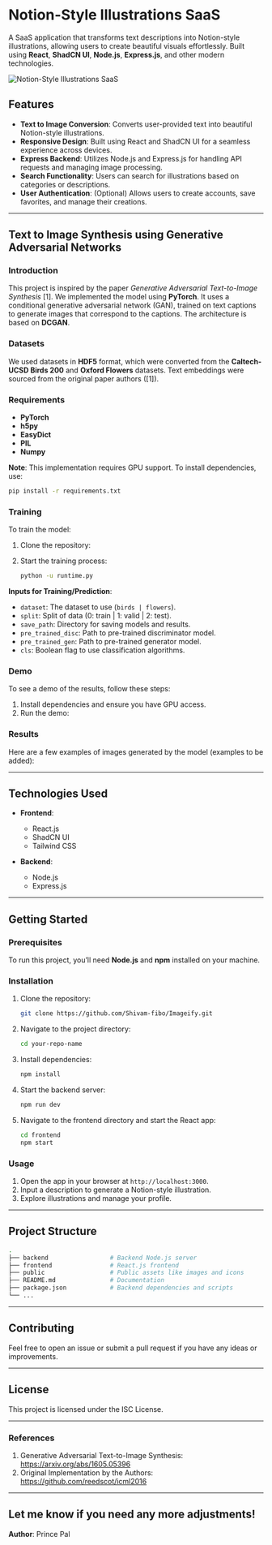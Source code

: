 
# Notion-Style Illustrations SaaS

A SaaS application that transforms text descriptions into Notion-style illustrations, allowing users to create beautiful visuals effortlessly. Built using **React**, **ShadCN UI**, **Node.js**, **Express.js**, and other modern technologies.

![Notion-Style Illustrations SaaS](https://github.com/user-attachments/assets/826e09bf-315c-4487-89cb-7039d3e18dbb)

## Features

- **Text to Image Conversion**: Converts user-provided text into beautiful Notion-style illustrations.
- **Responsive Design**: Built using React and ShadCN UI for a seamless experience across devices.
- **Express Backend**: Utilizes Node.js and Express.js for handling API requests and managing image processing.
- **Search Functionality**: Users can search for illustrations based on categories or descriptions.
- **User Authentication**: (Optional) Allows users to create accounts, save favorites, and manage their creations.

---

## **Text to Image Synthesis using Generative Adversarial Networks**

### Introduction

This project is inspired by the paper *Generative Adversarial Text-to-Image Synthesis* [1]. We implemented the model using **PyTorch**. It uses a conditional generative adversarial network (GAN), trained on text captions to generate images that correspond to the captions. The architecture is based on **DCGAN**.

### Datasets

We used datasets in **HDF5** format, which were converted from the **Caltech-UCSD Birds 200** and **Oxford Flowers** datasets. Text embeddings were sourced from the original paper authors ([1]).

### Requirements

- **PyTorch**
- **h5py**
- **EasyDict**
- **PIL**
- **Numpy**

**Note**: This implementation requires GPU support. To install dependencies, use:

```bash
pip install -r requirements.txt
```

### Training

To train the model:

1. Clone the repository:
 
2. Start the training process:
   ```bash
   python -u runtime.py
   ```

**Inputs for Training/Prediction**:
- `dataset`: The dataset to use (`birds | flowers`).
- `split`: Split of data (0: train | 1: valid | 2: test).
- `save_path`: Directory for saving models and results.
- `pre_trained_disc`: Path to pre-trained discriminator model.
- `pre_trained_gen`: Path to pre-trained generator model.
- `cls`: Boolean flag to use classification algorithms.

### Demo

To see a demo of the results, follow these steps:

1. Install dependencies and ensure you have GPU access.
2. Run the demo:


### Results

Here are a few examples of images generated by the model (examples to be added):

---

## Technologies Used

- **Frontend**: 
  - React.js 
  - ShadCN UI
  - Tailwind CSS

- **Backend**:
  - Node.js
  - Express.js

---

## Getting Started

### Prerequisites

To run this project, you’ll need **Node.js** and **npm** installed on your machine.

### Installation

1. Clone the repository:
   ```bash
   git clone https://github.com/Shivam-fibo/Imageify.git
   ```
2. Navigate to the project directory:
   ```bash
   cd your-repo-name
   ```
3. Install dependencies:
   ```bash
   npm install
   ```
4. Start the backend server:
   ```bash
   npm run dev
   ```
5. Navigate to the frontend directory and start the React app:
   ```bash
   cd frontend
   npm start
   ```

### Usage

1. Open the app in your browser at `http://localhost:3000`.
2. Input a description to generate a Notion-style illustration.
3. Explore illustrations and manage your profile.

---

## Project Structure

```bash
.
├── backend                 # Backend Node.js server
├── frontend                # React.js frontend
├── public                  # Public assets like images and icons
├── README.md               # Documentation
├── package.json            # Backend dependencies and scripts
└── ...
```

---

## Contributing

Feel free to open an issue or submit a pull request if you have any ideas or improvements.

---

## License

This project is licensed under the ISC License.

---

### References

1. Generative Adversarial Text-to-Image Synthesis: https://arxiv.org/abs/1605.05396
2. Original Implementation by the Authors: https://github.com/reedscot/icml2016

---

Let me know if you need any more adjustments!
---
**Author**: Prince Pal
